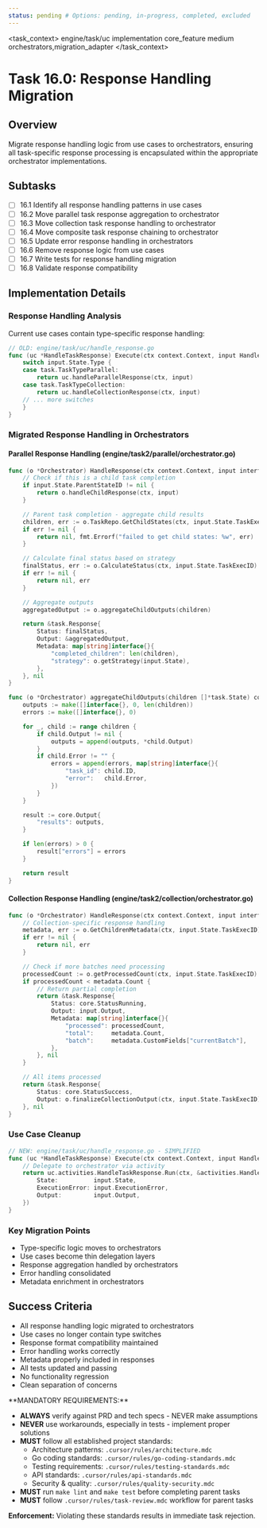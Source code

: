 ```yaml
---
status: pending # Options: pending, in-progress, completed, excluded
---
```


<task_context>
<domain>engine/task/uc</domain>
<type>implementation</type>
<scope>core_feature</scope>
<complexity>medium</complexity>
<dependencies>orchestrators,migration_adapter</dependencies>
</task_context>

# Task 16.0: Response Handling Migration

## Overview

Migrate response handling logic from use cases to orchestrators, ensuring all task-specific response processing is encapsulated within the appropriate orchestrator implementations.

## Subtasks

- [ ] 16.1 Identify all response handling patterns in use cases
- [ ] 16.2 Move parallel task response aggregation to orchestrator
- [ ] 16.3 Move collection task response handling to orchestrator
- [ ] 16.4 Move composite task response chaining to orchestrator
- [ ] 16.5 Update error response handling in orchestrators
- [ ] 16.6 Remove response logic from use cases
- [ ] 16.7 Write tests for response handling migration
- [ ] 16.8 Validate response compatibility

## Implementation Details

### Response Handling Analysis

Current use cases contain type-specific response handling:

```go
// OLD: engine/task/uc/handle_response.go
func (uc *HandleTaskResponse) Execute(ctx context.Context, input HandleTaskResponseInput) (*task.Response, error) {
    switch input.State.Type {
    case task.TaskTypeParallel:
        return uc.handleParallelResponse(ctx, input)
    case task.TaskTypeCollection:
        return uc.handleCollectionResponse(ctx, input)
    // ... more switches
    }
}
```

### Migrated Response Handling in Orchestrators

#### Parallel Response Handling (engine/task2/parallel/orchestrator.go)

```go
func (o *Orchestrator) HandleResponse(ctx context.Context, input interfaces.HandleResponseInput) (*task.Response, error) {
    // Check if this is a child task completion
    if input.State.ParentStateID != nil {
        return o.handleChildResponse(ctx, input)
    }

    // Parent task completion - aggregate child results
    children, err := o.TaskRepo.GetChildStates(ctx, input.State.TaskExecID)
    if err != nil {
        return nil, fmt.Errorf("failed to get child states: %w", err)
    }

    // Calculate final status based on strategy
    finalStatus, err := o.CalculateStatus(ctx, input.State.TaskExecID)
    if err != nil {
        return nil, err
    }

    // Aggregate outputs
    aggregatedOutput := o.aggregateChildOutputs(children)

    return &task.Response{
        Status: finalStatus,
        Output: &aggregatedOutput,
        Metadata: map[string]interface{}{
            "completed_children": len(children),
            "strategy": o.getStrategy(input.State),
        },
    }, nil
}

func (o *Orchestrator) aggregateChildOutputs(children []*task.State) core.Output {
    outputs := make([]interface{}, 0, len(children))
    errors := make([]interface{}, 0)

    for _, child := range children {
        if child.Output != nil {
            outputs = append(outputs, *child.Output)
        }
        if child.Error != "" {
            errors = append(errors, map[string]interface{}{
                "task_id": child.ID,
                "error":   child.Error,
            })
        }
    }

    result := core.Output{
        "results": outputs,
    }

    if len(errors) > 0 {
        result["errors"] = errors
    }

    return result
}
```

#### Collection Response Handling (engine/task2/collection/orchestrator.go)

```go
func (o *Orchestrator) HandleResponse(ctx context.Context, input interfaces.HandleResponseInput) (*task.Response, error) {
    // Collection-specific response handling
    metadata, err := o.GetChildrenMetadata(ctx, input.State.TaskExecID)
    if err != nil {
        return nil, err
    }

    // Check if more batches need processing
    processedCount := o.getProcessedCount(ctx, input.State.TaskExecID)
    if processedCount < metadata.Count {
        // Return partial completion
        return &task.Response{
            Status: core.StatusRunning,
            Output: input.Output,
            Metadata: map[string]interface{}{
                "processed": processedCount,
                "total":     metadata.Count,
                "batch":     metadata.CustomFields["currentBatch"],
            },
        }, nil
    }

    // All items processed
    return &task.Response{
        Status: core.StatusSuccess,
        Output: o.finalizeCollectionOutput(ctx, input.State.TaskExecID),
    }, nil
}
```

### Use Case Cleanup

```go
// NEW: engine/task/uc/handle_response.go - SIMPLIFIED
func (uc *HandleTaskResponse) Execute(ctx context.Context, input HandleTaskResponseInput) (*task.Response, error) {
    // Delegate to orchestrator via activity
    return uc.activities.HandleTaskResponse.Run(ctx, &activities.HandleTaskResponseInput{
        State:          input.State,
        ExecutionError: input.ExecutionError,
        Output:         input.Output,
    })
}
```

### Key Migration Points

- Type-specific logic moves to orchestrators
- Use cases become thin delegation layers
- Response aggregation handled by orchestrators
- Error handling consolidated
- Metadata enrichment in orchestrators

## Success Criteria

- All response handling logic migrated to orchestrators
- Use cases no longer contain type switches
- Response format compatibility maintained
- Error handling works correctly
- Metadata properly included in responses
- All tests updated and passing
- No functionality regression
- Clean separation of concerns

<critical>
**MANDATORY REQUIREMENTS:**

- **ALWAYS** verify against PRD and tech specs - NEVER make assumptions
- **NEVER** use workarounds, especially in tests - implement proper solutions
- **MUST** follow all established project standards:
    - Architecture patterns: `.cursor/rules/architecture.mdc`
    - Go coding standards: `.cursor/rules/go-coding-standards.mdc`
    - Testing requirements: `.cursor/rules/testing-standards.mdc`
    - API standards: `.cursor/rules/api-standards.mdc`
    - Security & quality: `.cursor/rules/quality-security.mdc`
- **MUST** run `make lint` and `make test` before completing parent tasks
- **MUST** follow `.cursor/rules/task-review.mdc` workflow for parent tasks

**Enforcement:** Violating these standards results in immediate task rejection.
</critical>

